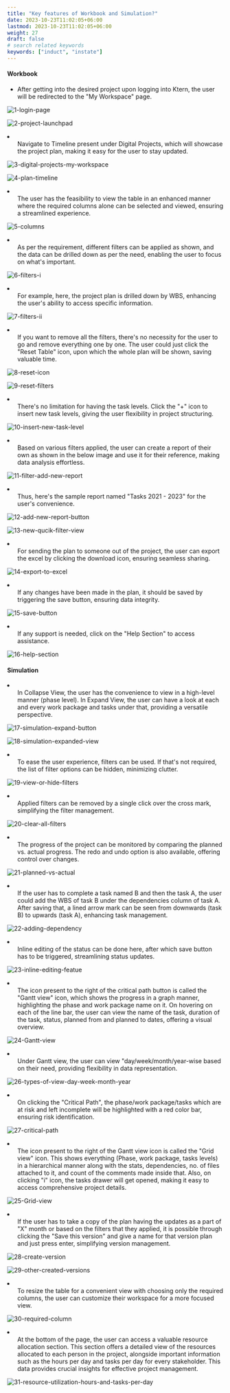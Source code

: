 ```yaml
---
title: "Key features of Workbook and Simulation?"
date: 2023-10-23T11:02:05+06:00
lastmod: 2023-10-23T11:02:05+06:00
weight: 27
draft: false
# search related keywords
keywords: ["induct", "instate"]
---
```


#### Workbook

<ul>
<li>
After getting into the desired project upon logging into Ktern, the user will be redirected to the "My Workspace" page.
</li>
</ul>

![1-login-page](https://storage.googleapis.com/ktern-public-files/product-documentation/Digital%20Projects/Timeline/1-login-page.png)

![2-project-launchpad](https://storage.googleapis.com/ktern-public-files/product-documentation/Digital%20Projects/Timeline/2-project-launchpad.png)

<li>
<ul>
Navigate to Timeline present under Digital Projects, which will showcase the project plan, making it easy for the user to stay updated.
</li>
</ul>

![3-digital-projects-my-workspace](https://storage.googleapis.com/ktern-public-files/product-documentation/Digital%20Projects/Timeline/3-digital-projects-my-workspace.png)

![4-plan-timeline](https://storage.googleapis.com/ktern-public-files/product-documentation/Digital%20Projects/Timeline/4-plan-timeline.png)

<li>
<ul>
The user has the feasibility to view the table in an enhanced manner where the required columns alone can be selected and viewed, ensuring a streamlined experience.
</li>
</ul>

![5-columns](https://storage.googleapis.com/ktern-public-files/product-documentation/Digital%20Projects/Timeline/5-columns.png)

<li>
<ul>
As per the requirement, different filters can be applied as shown, and the data can be drilled down as per the need, enabling the user to focus on what's important.
</li>
</ul>

![6-filters-i](https://storage.googleapis.com/ktern-public-files/product-documentation/Digital%20Projects/Timeline/6-filters-i.png)

<li>
<ul>
For example, here, the project plan is drilled down by WBS, enhancing the user's ability to access specific information.
</li>
</ul>

![7-filters-ii](https://storage.googleapis.com/ktern-public-files/product-documentation/Digital%20Projects/Timeline/7-filters-ii.png)

<li>
<ul>
If you want to remove all the filters, there's no necessity for the user to go and remove everything one by one. The user could just click the "Reset Table" icon, upon which the whole plan will be shown, saving valuable time.
</li>
</ul>

![8-reset-icon](https://storage.googleapis.com/ktern-public-files/product-documentation/Digital%20Projects/Timeline/8-reset-icon.png)

![9-reset-filters](https://storage.googleapis.com/ktern-public-files/product-documentation/Digital%20Projects/Timeline/9-reset-filters.png)

<li>
<ul>
There's no limitation for having the task levels. Click the "+" icon to insert new task levels, giving the user flexibility in project structuring.
</li>
</ul>

![10-insert-new-task-level](https://storage.googleapis.com/ktern-public-files/product-documentation/Digital%20Projects/Timeline/10-insert-new-task-level.png)

<li>
<ul>
Based on various filters applied, the user can create a report of their own as shown in the below image and use it for their reference, making data analysis effortless.
</li>
</ul>

![11-filter-add-new-report](https://storage.googleapis.com/ktern-public-files/product-documentation/Digital%20Projects/Timeline/11-filter-add-new-report.png)

<li>
<ul>
Thus, here's the sample report named "Tasks 2021 - 2023" for the user's convenience.
</li>
</ul>

![12-add-new-report-button](https://storage.googleapis.com/ktern-public-files/product-documentation/Digital%20Projects/Timeline/12-add-new-report-button.png)

![13-new-qucik-filter-view](https://storage.googleapis.com/ktern-public-files/product-documentation/Digital%20Projects/Timeline/13-new-qucik-filter-view.png)

<li>
<ul>
For sending the plan to someone out of the project, the user can export the excel by clicking the download icon, ensuring seamless sharing.
</li>
</ul>

![14-export-to-excel](https://storage.googleapis.com/ktern-public-files/product-documentation/Digital%20Projects/Timeline/14-export-to-excel.png)

<li>
<ul>
If any changes have been made in the plan, it should be saved by triggering the save button, ensuring data integrity.
</li>
</ul>

![15-save-button](https://storage.googleapis.com/ktern-public-files/product-documentation/Digital%20Projects/Timeline/15-save-button.png)

<li>
<ul>
If any support is needed, click on the "Help Section" to access assistance.
</li>
</ul>

![16-help-section](https://storage.googleapis.com/ktern-public-files/product-documentation/Digital%20Projects/Timeline/16-help-section.png)

#### Simulation

<li>
<ul>
In Collapse View, the user has the convenience to view in a high-level manner (phase level). In Expand View, the user can have a look at each and every work package and tasks under that, providing a versatile perspective.
</li>
</ul>

![17-simulation-expand-button](https://storage.googleapis.com/ktern-public-files/product-documentation/Digital%20Projects/Timeline/17-simulation-expand-button.png)

![18-simulation-expanded-view](https://storage.googleapis.com/ktern-public-files/product-documentation/Digital%20Projects/Timeline/18-simulation-expanded-view.png)

<li>
<ul>
To ease the user experience, filters can be used. If that's not required, the list of filter options can be hidden, minimizing clutter.
</li>
</ul>

![19-view-or-hide-filters](https://storage.googleapis.com/ktern-public-files/product-documentation/Digital%20Projects/Timeline/19-view-or-hide-filters.png)

<li>
<ul>
Applied filters can be removed by a single click over the cross mark, simplifying the filter management.
</li>
</ul>

![20-clear-all-filters](https://storage.googleapis.com/ktern-public-files/product-documentation/Digital%20Projects/Timeline/20-clear-all-filters.png)

<li>
<ul>
The progress of the project can be monitored by comparing the planned vs. actual progress. The redo and undo option is also available, offering control over changes.
</li>
</ul>

![21-planned-vs-actual](https://storage.googleapis.com/ktern-public-files/product-documentation/Digital%20Projects/Timeline/21-planned-vs-actual.png)

<li>
<ul>
If the user has to complete a task named B and then the task A, the user could add the WBS of task B under the dependencies column of task A. After saving that, a lined arrow mark can be seen from downwards (task B) to upwards (task A), enhancing task management.
</li>
</ul>

![22-adding-dependency](https://storage.googleapis.com/ktern-public-files/product-documentation/Digital%20Projects/Timeline/22-adding-dependency.png)

<li>
<ul>
Inline editing of the status can be done here, after which save button has to be triggered, streamlining status updates.
</li>
</ul>

![23-inline-editing-featue](https://storage.googleapis.com/ktern-public-files/product-documentation/Digital%20Projects/Timeline/23-inline-editing-featue.png)

<li>
<ul>
The icon present to the right of the critical path button is called the "Gantt view" icon, which shows the progress in a graph manner, highlighting the phase and work package name on it. On hovering on each of the line bar, the user can view the name of the task, duration of the task, status, planned from and planned to dates, offering a visual overview.
</li>
</ul>

![24-Gantt-view](https://storage.googleapis.com/ktern-public-files/product-documentation/Digital%20Projects/Timeline/24-Gantt-view.png)

<li>
<ul>
Under Gantt view, the user can view "day/week/month/year-wise based on their need, providing flexibility in data representation.
</li>
</ul>

![26-types-of-view-day-week-month-year](https://storage.googleapis.com/ktern-public-files/product-documentation/Digital%20Projects/Timeline/26-types-of-view-day-week-month-year.png)

<li>
<ul>
On clicking the "Critical Path", the phase/work package/tasks which are at risk and left incomplete will be highlighted with a red color bar, ensuring risk identification.
</li>
</ul>

![27-critical-path](https://storage.googleapis.com/ktern-public-files/product-documentation/Digital%20Projects/Timeline/27-critical-path.png)

<li>
<ul>
The icon present to the right of the Gantt view icon is called the "Grid view" icon. This shows everything (Phase, work package, tasks levels) in a hierarchical manner along with the stats, dependencies, no. of files attached to it, and count of the comments made inside that. Also, on clicking "i" icon, the tasks drawer will get opened, making it easy to access comprehensive project details.
</li>
</ul>

![25-Grid-view](https://storage.googleapis.com/ktern-public-files/product-documentation/Digital%20Projects/Timeline/25-Grid-view.png)

<li>
<ul>
If the user has to take a copy of the plan having the updates as a part of "X" month or based on the filters that they applied, it is possible through clicking the "Save this version" and give a name for that version plan and just press enter, simplifying version management.
</li>
</ul>

![28-create-version](https://storage.googleapis.com/ktern-public-files/product-documentation/Digital%20Projects/Timeline/28-create-version.png)

![29-other-created-versions](https://storage.googleapis.com/ktern-public-files/product-documentation/Digital%20Projects/Timeline/29-other-created-versions.png)

<li>
<ul>
To resize the table for a convenient view with choosing only the required columns, the user can customize their workspace for a more focused view.
</li>
</ul>

![30-required-column](https://storage.googleapis.com/ktern-public-files/product-documentation/Digital%20Projects/Timeline/30-required-column.png)

<li>
<ul>
At the bottom of the page, the user can access a valuable resource allocation section. This section offers a detailed view of the resources allocated to each person in the project, alongside important information such as the hours per day and tasks per day for every stakeholder. This data provides crucial insights for effective project management.
</li>
</ul>

![31-resource-utilization-hours-and-tasks-per-day](https://storage.googleapis.com/ktern-public-files/product-documentation/Digital%20Projects/Timeline/31-resource-utilization-hours-and-tasks-per-day.png)
